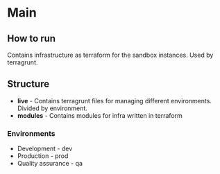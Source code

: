 # Main

## How to run

Contains infrastructure as terraform for the sandbox instances. Used by terragrunt.

## Structure
+ **live** - Contains terragrunt files for managing different environments. Divided by environment.
+ **modules** - Contains modules for infra written in terraform

### Environments

* Development - dev
* Production - prod
* Quality assurance - qa